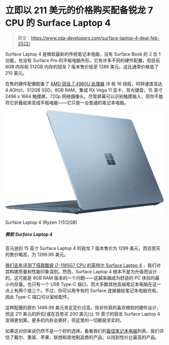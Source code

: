 # 立即以 211 美元的价格购买配备锐龙 7 CPU 的 Surface Laptop 4

> 原文：<https://www.xda-developers.com/surface-laptop-4-deal-feb-2022/>

Surface Laptop 4 是微软最新的传统笔记本电脑，没有 Surface Book 的 2 合 1 功能，也没有 Surface Pro 的平板电脑外形。它有许多不同的硬件配置，但目前 8GB 内存和 512GB 内存的锐龙 7 版本售价低至 1289 美元。这比通常价格低了 210 美元。

在售的硬件配置配备了 [AMD 锐龙 7 4980U 处理器](https://www.amd.com/en/products/apu/amd-ryzen-7-4980u-microsoft-surface-edition) (8 核 16 线程，时钟速度高达 4.4GHz)，512GB SSD，8GB RAM，集成 RX Vega 11 显卡，背光键盘，15 英寸 2496 x 1664 触摸屏，720p 网络摄像头。尽管屏幕可以识别触摸输入，但你不能将它折叠起来变成平板电脑——它只是一台普通的笔记本电脑。

 <picture>![Amazon has the Ryzen 7 version of the 15-inch Surface Laptop 4 on sale for $1,289, while Best Buy is selling it for a bit more at $1,299.99.](img/c384aadf00b6879610e1df2f696acc2e.png)</picture> 

Surface Laptop 4 (Ryzen 7/512GB)

##### 微软 Surface Laptop 4

亚马逊的 15 英寸 Surface Laptop 4 的锐龙 7 版本售价为 1289 美元，而百思买的售价略高，为 1299.99 美元。

[我们去年评测了搭载酷睿 i7-1185G7 CPU 的英特尔 Surface Laptop 4](https://www.xda-developers.com/microsoft-surface-laptop-4-review/) ，我们对其构建质量和性能印象深刻。然而，Surface Laptop 4 根本不是为升级而设计的，这可能是 8GB RAM 版本的一个问题——这越来越成为舒适的 PC 体验的最小内存量。也只有一个 USB Type-C 端口，而大多数其他高端笔记本电脑在这一点上有两个或三个。不过，你可以用专有的 Surface 连接器给笔记本电脑充电，因此 Type-C 端口可以留给配件。

这种配置的原价 1499.99 美元肯定定价过高，除非你真的喜欢微软的硬件设计，但这 211 美元的折扣(或在百思买 200 美元)让 15 英寸的锐龙 Surface Laptop 4 变得更划算。更多的内存会更好，但这里的一切都是坚实的。

如果这对你来说仍然不是一个好的选择，看看我们的[最佳笔记本电脑](https://www.xda-developers.com/best-laptops/)列表。我们评估了戴尔、惠普、苹果、联想和其他制造商的产品，以找到性价比最高的产品。